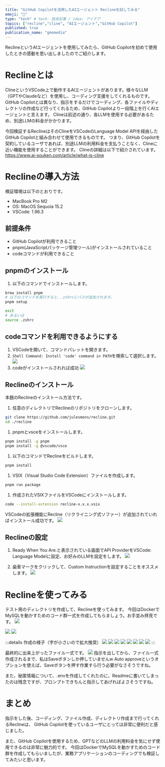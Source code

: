 ```yaml
---
title: "GitHub Copilotを活用したAIエージェント Reclineを試してみる"
emoji: "🤖"
type: "tech" # tech: 技術記事 / idea: アイデア
topics: ["recline","cline", "AIエージェント","GitHub Copilot"]
published: true
publication_name: "gmomedia"
---
```


ReclineというAIエージェントを使用してみたら、GitHub Copilotを初めて使用したときの感動を思い出しましたのでご紹介します。

# Reclineとは
ClineというVSCode上で動作するAIエージェントがあります。様々なLLM（GPTやClaudeなど）を使用し、コーディング支援をしてくれるものです。
GitHub Copilotとは異なり、指示をするだけでコーディング、各ファイルやディレクトリの作成など行ってくれるため、GitHub Copilotより一段階上を行くAIエージェントと言えます。
Clineは前述の通り、各LLMを使用する必要があるため、別途LLMの料金がかかります。

今回検証するReclineはそのClineをVSCodeのLanguage Model APIを経由したGitHub Copilotと組み合わせて使用できるものです。
つまり、GitHub Copilotを契約しているユーザであれば、別途LLMの利用料金を支払うことなく、Clineに近い機能を使用することができます。
Clineの詳細は以下で紹介されています。
https://www.ai-souken.com/article/what-is-cline


# Reclineの導入方法
検証環境は以下のとおりです。
- MacBook Pro M2
- OS: MacOS Sequoia 15.2
- VSCode: 1.96.3

## 前提条件
- GitHub Copilotが利用できること
- pnpm(JavaScriptパッケージ管理ツール)がインストールされていること
- codeコマンドが利用できること


## pnpmのインストール
1. 以下のコマンドでインストールします。
```sh
brew install pnpm
# 以下のコマンドを実行すると、.zshrcにパスが追加されます。
pnpm setup

exit 
# あるいは
source .zshrc
```

## codeコマンドを利用できるようにする
1. VSCodeを開いて、コマンドパレットを開きます。
1. `Shell Command: Install 'code' command in PATH`を検索して選択します。
![](/images/cbafecc45f9b75/1.png)
1. codeがインストールされれば成功
![](/images/cbafecc45f9b75/2.png)

## Reclineのインストール
本題のReclineのインストール方法です。

1. 任意のディレクトリでReclineのリポジトリをクローンします。
```sh
git clone https://github.com/julesmons/recline.git
cd ./recline
```
1. pnpmとvsceをインストールします。
```sh
pnpm install -g pnpm
pnpm install -g @vscode/vsce
```
1. 以下のコマンドでReclineをビルドします。
```sh
pnpm install
```

1. VSIX（Visual Studio Code Extension）ファイルを作成します。
```sh
pnpm run package
```

1. 作成されたVSIXファイルをVSCodeにインストールします。
```sh   
code --install-extension recline-x.x.x.vsix
```

VSCodeの拡張機能にRecline（リクライニング式ソファー）が追加されていればインストール成功です。
![](/images/cbafecc45f9b75/3.png)

## Reclineの設定
1. Ready When You Are.と表示されている画面でAPI ProviderをVSCode: Language Modelに設定、お好みのLLMを設定をします。
![](/images/cbafecc45f9b75/4.png)

1. 歯車マークをクリックして、Custom Instructionを設定することをオススメします。
![](/images/cbafecc45f9b75/7.png)


# Reclineを使ってみる
テスト用のディレクトリを作成して、Reclineを使ってみます。
今回はDockerでMySQLを動かすためのコード群一式を作成してもらましょう。お手並み拝見です。
![](/images/cbafecc45f9b75/8.png)

![](/images/cbafecc45f9b75/30.png)
![](/images/cbafecc45f9b75/31.png)


:::details 作成の様子（字が小さいので拡大推奨）
![](/images/cbafecc45f9b75/9.png)
![](/images/cbafecc45f9b75/10.png)
![](/images/cbafecc45f9b75/11.png)
![](/images/cbafecc45f9b75/12.png)
![](/images/cbafecc45f9b75/13.png)
![](/images/cbafecc45f9b75/14.png)
![](/images/cbafecc45f9b75/15.png)
![](/images/cbafecc45f9b75/16.png)
:::


最終的に出来上がったファイル一式です。
![](/images/cbafecc45f9b75/32.png)
指示を出してから、ファイル一式作成されるまで、私はSaveボタンしか押していませんw
Auto approveというオプションを使えば、Saveボタンを押す作業すら行う必要がなさそうですね。

また、秘匿情報について、.envを作成してくれたのに、Readmeに書いてしまったのは残念ですが、プロンプトできちんと指示してあげればよさそうですね。

# まとめ
指示をした後、コーディング、ファイル作成、ディレクトリ作成まで行ってくれるReclineは、
GitHub Copilotを使っているユーザにとっては非常に便利だと感じました。

また、GitHub Copilotを使用するため、GPTなどのLLMの利用料金を気にせず使用できるのは非常に魅力的です。
今回はDockerでMySQLを動かすためのコード群を作成してもらいましたが、業務アプリケーションのコーディングでも検証してみたいと思います。